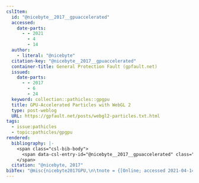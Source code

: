 ```yaml
---
cslItem:
  id: "@nicebyte__2017__gpuaccelerated"
  accessed:
    date-parts:
      - - 2021
        - 4
        - 14
  author:
    - literal: "@nicebyte"
  citation-key: "@nicebyte__2017__gpuaccelerated"
  container-title: General Protection Fault (gpfault.net)
  issued:
    date-parts:
      - - 2017
        - 6
        - 24
  keyword: collection::pathicles::gpgpu
  title: GPU-Accelerated Particles with WebGL 2
  type: post-weblog
  URL: https://gpfault.net/posts/webgl2-particles.txt.html
tags:
  - issue:pathicles
  - topic:pathicles/gpgpu
rendered:
  bibliography: |-
    <span class="csl-bib-body">
      <span data-csl-entry-id="@nicebyte__2017__gpuaccelerated" class="csl-entry">@nicebyte. 2017, June 24. GPU-Accelerated Particles with WebGL 2. <i>General Protection Fault (Gpfault.Net)</i>. <a href='https://gpfault.net/posts/webgl2-particles.txt.html'>https://gpfault.net/posts/webgl2-particles.txt.html</a></span>
    </span>
  citation: "@nicebyte, 2017"
bibTex: "@misc{nicebyte2017GPU,\n\tnote = {[Online; accessed 2021-04-14]},\n\tauthor = {{@nicebyte}},\n\tyear = {2017},\n\tmonth = {jun 24},\n\ttitle = {GPU-{Accelerated} {Particles} with {WebGL} 2},\n\thowpublished = {https://gpfault.net/posts/webgl2-particles.txt.html},\n}\n\n"
---
```

